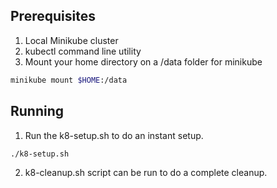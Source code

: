 ## Prerequisites

1. Local Minikube cluster
2. kubectl command line utility
3. Mount your home directory on a /data folder for minikube

```bash
minikube mount $HOME:/data
```

## Running


1. Run the k8-setup.sh to do an instant setup.
```
./k8-setup.sh
```
2. k8-cleanup.sh script can be run to do a complete cleanup.